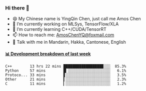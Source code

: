 ### Hi there 👋
- 😄 My Chinese name is YingQin Chen, just call me Amos Chen
- 🔭 I’m currently working on MLSys, TensorFlow/XLA
- 🌱 I’m currently learning C++/CUDA/TensorRT
- 📫 How to reach me: AmosChenYQ@foxmail.com
- 💬 Talk with me in Mandarin, Hakka, Cantonese, English

<!-- waka-box start -->
#### <a href="https://gist.github.com/becb911736b10de673d72f2a472b1e52" target="_blank">📊 Development breakdown of last week</a>
```text
C++        13 hrs 22 mins █████████████████▉░░░  85.3%
Python     57 mins        █▎░░░░░░░░░░░░░░░░░░░   6.1%
Protoco... 33 mins        ▋░░░░░░░░░░░░░░░░░░░░   3.5%
Other      21 mins        ▍░░░░░░░░░░░░░░░░░░░░   2.3%
C          11 mins        ▎░░░░░░░░░░░░░░░░░░░░   1.2%
```
<!-- waka-box end -->


<!--
**AmosChenYQ/AmosChenYQ** is a ✨ _special_ ✨ repository because its `README.md` (this file) appears on your GitHub profile.

Here are some ideas to get you started:

- 🔭 I’m currently working on 
- 🌱 I’m currently learning ...
- 👯 I’m looking to collaborate on ...
- 🤔 I’m looking for help with ...
- 📫 How to reach me: AmosChenYQ@foxmail.com
- 😄 Pronouns: ...
- ⚡ Fun fact: ...
-->
